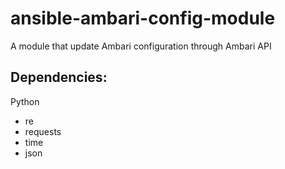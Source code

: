 # ansible-ambari-config-module
A module that update Ambari configuration through Ambari API

## Dependencies:

Python
- re
- requests
- time
- json





